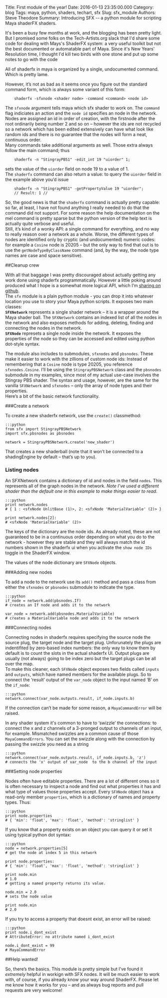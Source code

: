 Title: First module of the year!
Date: 2016-01-13 23:35:00.000
Category: blog
Tags: maya, python, shaders, techart, sfx
Slug: sfx_module
Authors: Steve Theodore
Summary: Introducing SFX -- a python module for scripting Maya shaderFX shaders.

It's been a busy few months at work, and the blogging has been pretty light. But I promised some folks on the Tech-Artists.org slack that I'd share some code for dealing with Mays's ShaderFX system: a very useful toolkit but not the best documented or automatable part of Maya. Since it's New Years' Resolution time, I thought I'd kill two birds with one stone and put up some notes to go with the code  

All of shaderfx in maya is organized by a single, undocumented command. Which is pretty lame.   

However, it’s not as bad as it seems once you figure out the standard command form, which is always some variant of this form:  

        shaderfx -sfxnode <shader node> -command <command> <node id>  
    

The `sfxnode` argument tells maya which sfx shader to work on. The `command` flag indiciates an action and the `node id` specifies an node in the network. Nodes are assigned an id in order of creation, with the firstnode after the root ordinarily being number 2 and so on – however the ids are not recycled so a network which has been edited extensively can have what look like random ids and there is no guarantee that the nodes will form a neat, continuous order.   
Many commands take additional arguments as well. Those extra always follow the main command; thus   

    
        shaderfx -n "StingrayPBS1" -edit_int 19 "uiorder" 1;  
    

sets the value of the `uiorder` field on node 19 to a value of 1.   
The `shaderfx` command can also return a value: to query the `uiorder` field in the example above you’d issue   
  
    
    
        shaderfx -n "StingrayPBS1" -getPropertyValue 19 "uiorder";  
        // Result: 1 //   
    

  
So, the good news is that the `shaderfx` command is actually pretty capable: so far, at least, I have not found anything I really needed to do that the command did not support. For some reason the help documentation on the mel command is pretty sparse but the python version of the help text is actually quite verbose and useful.  
Still, it’s kind of a wonky API: a single command for everything, and no way to really reason over a network as a whole. Worse, the different types of nodes are identified only by cryptic (and undocumented) numeric codes: for example a `Cosine` node is 20205 – but the only way to find that out is to use the `getNodeTypeByClassName` command (and, by the way, the node type names are case and space sensitive).  


##Cleanup crew

With all that baggage I was pretty discouraged about actually getting any work done using shaderfx programmatically. However a little poking around produced what I hope is a somewhat more logical API, which I’m [sharing on github](https://github.com/theodox/sfx).  
The `sfx` module is a plain python module - you can drop it into whatever location you use to story your Maya python scripts. It exposes two main classes:  
**`SFXNetwork`** represents a single shader network – it is a wrapper around the Maya shader ball. The `SFXNetwork` contains an indexed list of all the nodes in the network and also exposes methods for adding, deleting, finding and connecting the nodes in the network.  
**`SFXNode`** represets a single node inside the network. It exposes the properties of the node so they can be accessed and edited using python dot-style syntax. 

The module also includes to submodules, `sfxnodes` and `pbsnodes`. These make it easier to work with the zillions of custom node ids: Instead of remembering that a `Cosine` node is type 20205, you reference `sfxnodes.Cosine`. I’ll be using the `StingrayPBSNetwork` class and the `pbsnodes` submodule in my examples, since most of my actual use-case involves the Stingray PBS shader. The syntax and usage, however, are the same for the vanilla `SFXNetwork` and `sfxnodes` – only the array of node types and their properties.  
Here’s a bit of the basic network functionality.   


###Create a network

To create a new shaderfx network, use the `create()` classmethod:  
    
    :::python  
    from sfx import StingrayPBSNetwork  
    import sfx.pbsnodes as pbsnodes  
      
    network = StingrayPBSNetwork.create('new_shader')  
    

That creates a new shaderball (note that it won’t be connected to a shadingEngine by default – that’s up to you).  


### Listing nodes

An SFXNetwork contains a dictionary of id and nodes in the field `nodes`. This represents all of the graph nodes in the network. _Note I’ve used a different shader than the default one in this example to make things easier to read._  
    
    :::python
    print network.nodes  
    # { 1 : <sfxNode UnlitBase (1)>, 2: <sfxNode 'MaterialVariable' (2)> }  
      
    print network.nodes[2]:  
    # <sfxNode 'MaterialVariable' (2)>  
    

The keys of the dictionary are the node ids. As already noted, these are not guaranteed to be in a continuous order depending on what you do to the network - however they are stable and they will always match the id numbers shown in the shaderfx ui when you activate the `show node IDs` toggle in the ShaderFX window.  

The values of the node dictionary are `SFXNode` objects.  


###Adding new nodes

To add a node to the network use its `add()` method and pass a class from either the `sfxnodes` or `pbsnodes` submodule to indicate the type.   

    
    :::python
    if_node = network.add(pbsnodes.If)  
    # creates an If node and adds it to the network  
      
    var_node = network.add(pbsnodes.MaterialVariable)  
    # creates a MaterialVariable node and adds it to the network  
    

###Connecting nodes

Connecting nodes in shaderfx requires specifying the source node the source plug, the target node and the target plug. Unforunately the plugs are indentifited by zero-based index numbers: the only way to know them by default is to count the slots in the actual shaderfx UI. Output plugs are usually (not always) going to be index zero but the target plugs can be all over the map.  
To make this cleaner, each `SFXNode` object exposes two fields called `inputs` and `outputs`, which have named members for the available plugs. So to connect the ‘result’ output of the `var_node` object to the input named ‘B’ on the `if_node`:  

    
    :::python
    network.connect(var_node.outputs.result, if_node.inputs.b)  
    

If the connection can’t be made for some reason, a `MayaCommandError` will be raised.  

In any shader system it's common to have to ‘swizzle’ the connections: to connect the x and z channels of a 3-pronged output to channels of an input, for example. Mismatched swizzles are a common cause of those `MayaCommandErrors`. You can set the swizzle along with the connection by passing the swizzle you need as a string  

    
    :::python
    network.connect(var_node.outputs.result, if_node.inputs.b, 'z')  
    # connects the 'x' output of var_node  to the b channel of the input  
    

###Setting node properties

Nodes often have editable properties. There are a lot of different ones so it is often necessary to inspect a node and find out what properties it has and what type of values those properties accept. Every `SFXNode` object has a read-only member `properties`, which is a dictionary of names and property types. Thus:


    :::python
    print node.properties  
    # { 'min': 'float', 'max': 'float', 'method': 'stringlist' }  

If you know that a property exists on an object you can query it or set it using typical python dot syntax:  

    
    
    :::python
    node = network.properties[5]   
    # get the node at index 5 in this network  
      
    print node.properties:  
    # { 'min': 'float', 'max': 'float', 'method': 'stringlist' }  
      
    print node.min  
    # 1.0  
    # getting a named property returns its value.  
      
    node.min = 2.0  
    # sets the node value  
      
    print node.min  
    # 2.0  
    

If you try to access a property that doesnt exist, an error will be raised:  

    :::python    
    print node.i_dont_exist  
    # AttributeError: no attribute named i_dont_exist  
      
    node.i_dont_exist = 99  
    # MayaCommandError  
    

##Help wanted!

So, there’s the basics. This module is pretty simple but I’ve found it _extremely_ helpful in workign with SFX nodes. It will be much easier to work with, of course, if you already know your way around ShaderFX. Please let me know how it works for you – and as always bug reports and pull requests are very welcome! 

